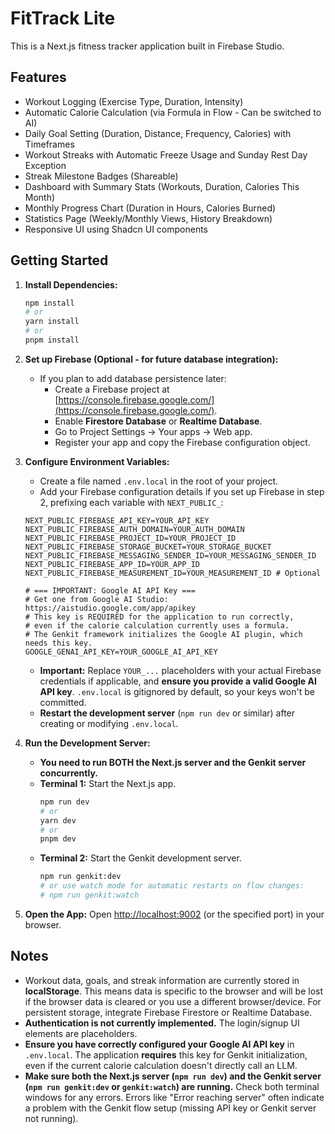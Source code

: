 # FitTrack Lite

This is a Next.js fitness tracker application built in Firebase Studio.

## Features

*   Workout Logging (Exercise Type, Duration, Intensity)
*   Automatic Calorie Calculation (via Formula in Flow - Can be switched to AI)
*   Daily Goal Setting (Duration, Distance, Frequency, Calories) with Timeframes
*   Workout Streaks with Automatic Freeze Usage and Sunday Rest Day Exception
*   Streak Milestone Badges (Shareable)
*   Dashboard with Summary Stats (Workouts, Duration, Calories This Month)
*   Monthly Progress Chart (Duration in Hours, Calories Burned)
*   Statistics Page (Weekly/Monthly Views, History Breakdown)
*   Responsive UI using Shadcn UI components

## Getting Started

1.  **Install Dependencies:**
    ```bash
    npm install
    # or
    yarn install
    # or
    pnpm install
    ```

2.  **Set up Firebase (Optional - for future database integration):**
    *   If you plan to add database persistence later:
        *   Create a Firebase project at [https://console.firebase.google.com/](https://console.firebase.google.com/).
        *   Enable **Firestore Database** or **Realtime Database**.
        *   Go to Project Settings -> Your apps -> Web app.
        *   Register your app and copy the Firebase configuration object.

3.  **Configure Environment Variables:**
    *   Create a file named `.env.local` in the root of your project.
    *   Add your Firebase configuration details if you set up Firebase in step 2, prefixing each variable with `NEXT_PUBLIC_`:

    ```.env.local
    NEXT_PUBLIC_FIREBASE_API_KEY=YOUR_API_KEY
    NEXT_PUBLIC_FIREBASE_AUTH_DOMAIN=YOUR_AUTH_DOMAIN
    NEXT_PUBLIC_FIREBASE_PROJECT_ID=YOUR_PROJECT_ID
    NEXT_PUBLIC_FIREBASE_STORAGE_BUCKET=YOUR_STORAGE_BUCKET
    NEXT_PUBLIC_FIREBASE_MESSAGING_SENDER_ID=YOUR_MESSAGING_SENDER_ID
    NEXT_PUBLIC_FIREBASE_APP_ID=YOUR_APP_ID
    NEXT_PUBLIC_FIREBASE_MEASUREMENT_ID=YOUR_MEASUREMENT_ID # Optional

    # === IMPORTANT: Google AI API Key ===
    # Get one from Google AI Studio: https://aistudio.google.com/app/apikey
    # This key is REQUIRED for the application to run correctly,
    # even if the calorie calculation currently uses a formula.
    # The Genkit framework initializes the Google AI plugin, which needs this key.
    GOOGLE_GENAI_API_KEY=YOUR_GOOGLE_AI_API_KEY
    ```
    *   **Important:** Replace `YOUR_...` placeholders with your actual Firebase credentials if applicable, and **ensure you provide a valid Google AI API key**. `.env.local` is gitignored by default, so your keys won't be committed.
    *   **Restart the development server** (`npm run dev` or similar) after creating or modifying `.env.local`.

4.  **Run the Development Server:**
    *   **You need to run BOTH the Next.js server and the Genkit server concurrently.**
    *   **Terminal 1:** Start the Next.js app.
        ```bash
        npm run dev
        # or
        yarn dev
        # or
        pnpm dev
        ```
    *   **Terminal 2:** Start the Genkit development server.
        ```bash
        npm run genkit:dev
        # or use watch mode for automatic restarts on flow changes:
        # npm run genkit:watch
        ```

5.  **Open the App:**
    Open [http://localhost:9002](http://localhost:9002) (or the specified port) in your browser.


## Notes

*   Workout data, goals, and streak information are currently stored in **localStorage**. This means data is specific to the browser and will be lost if the browser data is cleared or you use a different browser/device. For persistent storage, integrate Firebase Firestore or Realtime Database.
*   **Authentication is not currently implemented.** The login/signup UI elements are placeholders.
*   **Ensure you have correctly configured your Google AI API key** in `.env.local`. The application **requires** this key for Genkit initialization, even if the current calorie calculation doesn't directly call an LLM.
*   **Make sure both the Next.js server (`npm run dev`) and the Genkit server (`npm run genkit:dev` or `genkit:watch`) are running.** Check both terminal windows for any errors. Errors like "Error reaching server" often indicate a problem with the Genkit flow setup (missing API key or Genkit server not running).

```